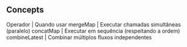 ## Concepts

Operador | Quando usar
mergeMap | Executar chamadas simultâneas (paralelo)
concatMap | Executar em sequência (respeitando a ordem)
combineLatest | Combinar múltiplos fluxos independentes